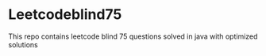 # Leetcodeblind75
This repo contains leetcode blind 75 questions solved in java with optimized solutions
